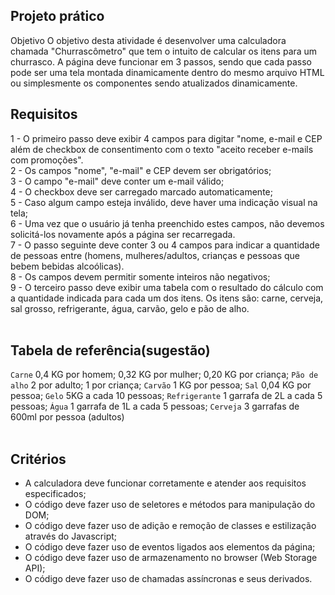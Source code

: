 ## Projeto prático <br>
Objetivo
O objetivo desta atividade é desenvolver uma calculadora chamada "Churrascômetro" que tem o intuito de calcular os itens para um churrasco. A página deve funcionar em 3 passos, sendo que cada passo pode ser uma tela montada dinamicamente dentro do mesmo arquivo HTML ou simplesmente os componentes sendo atualizados dinamicamente.

## Requisitos <br>
1 - O primeiro passo deve exibir 4 campos para digitar "nome, e-mail e CEP além de checkbox de consentimento com o texto "aceito receber e-mails com promoções". <br>
2 - Os campos "nome", "e-mail" e CEP devem ser obrigatórios; <br>
3 - O campo "e-mail" deve conter um e-mail válido; <br>
4 - O checkbox deve ser carregado marcado automaticamente; <br>
5 - Caso algum campo esteja inválido, deve haver uma indicação visual na tela; <br>
6 - Uma vez que o usuário já tenha preenchido estes campos, não devemos solicitá-los novamente após a página ser recarregada.<br>
7 - O passo seguinte deve conter 3 ou 4 campos para indicar a quantidade de pessoas entre (homens, mulheres/adultos, crianças e pessoas que bebem bebidas alcoólicas).<br>
8 - Os campos devem permitir somente inteiros não negativos; <br>
9 - O terceiro passo deve exibir uma tabela com o resultado do cálculo com a quantidade indicada para cada um dos itens. Os itens são: carne, cerveja, sal grosso, refrigerante, água, carvão, gelo e pão de alho. <br> <br>

## Tabela de referência(sugestão) <br>
````Carne````
0,4 KG por homem;
0,32 KG por mulher;
0,20 KG por criança;
````Pão de alho````
2 por adulto;
1 por criança;
````Carvão````
1 KG por pessoa;
````Sal````
0,04 KG por pessoa;
````Gelo````
5KG a cada 10 pessoas;
````Refrigerante````
1 garrafa de 2L a cada 5 pessoas;
````Água````
1 garrafa de 1L a cada 5 pessoas;
````Cerveja````
3 garrafas de 600ml por pessoa (adultos) <br><br>

## Critérios
- A calculadora deve funcionar corretamente e atender aos requisitos especificados;
- O código deve fazer uso de seletores e métodos para manipulação do DOM;
- O código deve fazer uso de adição e remoção de classes e estilização através do Javascript;
- O código deve fazer uso de eventos ligados aos elementos da página;
- O código deve fazer uso de armazenamento no browser (Web Storage API);
- O código deve fazer uso de chamadas assíncronas e seus derivados.